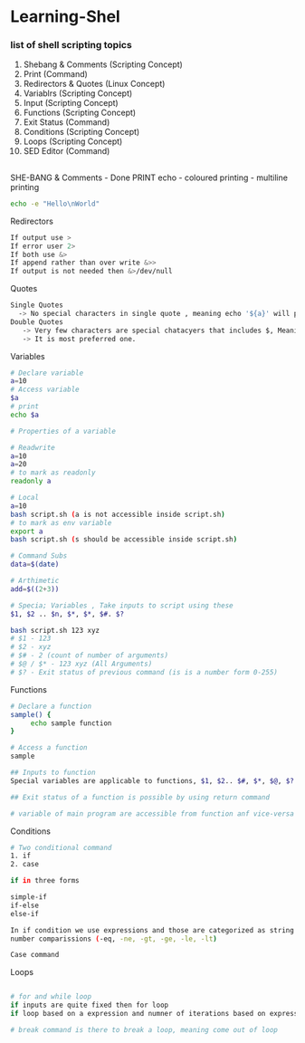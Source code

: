 # Learning-Shel
### list of shell scripting topics 

1. Shebang & Comments   (Scripting Concept)
2. Print                (Command)
3. Redirectors & Quotes (Linux Concept)
4. Variablrs            (Scripting Concept)
5. Input                (Scripting Concept)
6. Functions            (Scripting Concept)
7. Exit Status          (Command)
8. Conditions           (Scripting Concept)
9. Loops                (Scripting Concept)
10. SED Editor          (Command)

##

SHE-BANG & Comments - Done
PRINT 
 echo
    - coloured printing
    - multiline printing

```bash
echo -e "Hello\nWorld"
```

Redirectors

```bash
If output use >
If error user 2>
If both use &>
If append rather than over write &>>
If output is not needed then &>/dev/null
```

Quotes

```bash
Single Quotes
  -> No special characters in single quote , meaning echo '${a}' will print ${a} as output, it will not print the variable data, since $ is a special character to pull variables and no special characters are allowed in single quotes
Double Quotes 
   -> Very few characters are special chatacyers that includes $, Meaning variables are accessible using double quotes.
   -> It is most preferred one.
```

Variables

```bash 
# Declare variable
a=10
# Access variable
$a
# print
echo $a

# Properties of a variable

# Readwrite 
a=10
a=20
# to mark as readonly
readonly a

# Local
a=10
bash script.sh (a is not accessible inside script.sh)
# to mark as env variable
export a
bash script.sh (s should be accessible inside script.sh)

# Command Subs
data=$(date)

# Arthimetic
add=$((2+3))

# Specia; Variables , Take inputs to script using these
$1, $2 .. $n, $*, $*, $#. $?

bash script.sh 123 xyz
# $1 - 123
# $2 - xyz
# $# - 2 (count of number of arguments)
# $@ / $* - 123 xyz (All Arguments)
# $? - Exit status of previous command (is is a number form 0-255)
```

Functions 
```bash
# Declare a function
sample() {
     echo sample function
}

# Access a function
sample

## Inputs to function
Special variables are applicable to functions, $1, $2.. $#, $*, $@, $?

## Exit status of a function is possible by using return command 

# variable of main program are accessible from function anf vice-versa 
```

Conditions

```bash
# Two conditional command 
1. if
2. case

if in three forms

simple-if
if-else
else-if

In if condition we use expressions and those are categorized as string comparisions ( == , != , -z )
number comparissions (-eq, -ne, -gt, -ge, -le, -lt)

Case command

```

Loops

```bash

# for and while loop
if inputs are quite fixed then for loop
if loop based on a expression and numner of iterations based on expression then we choose while loop.

# break command is there to break a loop, meaning come out of loop

```

